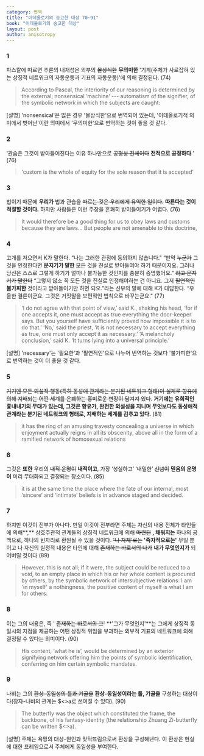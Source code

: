 ```yaml
---
category: 번역
title: "이데올로기의 숭고한 대상 70~91"
book: "이데올로기의 숭고한 대상"
layout: post
author: anisotropy
---
```


### 1

파스칼에 따르면 추론의 내재성은 외부의 ~~몰상식한~~ **무의미한** '기계(주체가 사로잡혀 있는 상징적 네트워크의 자동운동과 기표의 자동운동)'에 의해 결정된다. (74)

> According to Pascal, the interiority of our reasoning is determined by the external, nonsensical ‘machine’ --- automatism of the signifier, of the symbolic network in which the subjects are caught:  

[설명]  'nonsensical'은 많은 경우 '몰상식한'으로 번역되어 있는데, '이데올로기적 의미에서 벗어난'이란 의미에서 '무의미한'으로 번역하는 것이 좋을 것 같다.

### 2

‘관습은 그것이 받아들여진다는 이유 하나만으로 ~~공평성 전체이다~~ **전적으로 공정하다** ’ (76)

> 'custom is the whole of equity for the sole reason that it is accepted'  

### 3

법이기 때문에 **우리가** 법과 관습을 ~~따르는 것은 우리에게 유익한 일이다.~~ **따른다는 것이 적절할 것이다.** 하지만 사람들은 이런 주장을 흔쾌히 받이들이기가 어렵다. (76)

> It would therefore be a good thing for us to obey laws and customs because they are laws... But people are not amenable to this doctrine,   

### 4

고개를 저으면서 K가 말한다. “나는 그러한 관점에 동의하지 않습니다." “만약 ~~누군가~~ 그것을 인정한다면 **문지기가 말한** 모든 것을 진실로 받아들여야 하기 때문이지요. 그러나 당신은 스스로 그렇게 하기가 얼마나 불가능한 것인지를 충분히 증명했어요.” ~~라고 문지기가 말한다~~ “그렇지 않소 꼭 모든 것을 진실로 인정해야하는 건 아니요. 그저 ~~필연적인~~ **불가피한** 것이라고 받아들이기만 하면 되오.”라는 신부의 말에 대해 K가 대답한다. “우울한 결론이군요. 그것은 거짓말을 보편적인 법칙으로 바꾸는군요." (77)

> ‘I do not agree with that point of view,’ said K., shaking his head, ‘for if one accepts it, one must accept as true everything the door-keeper says. But you yourself have sufficiently proved how impossible it is to do that.’ ‘No,’ said the priest, ‘it is not necessary to accept everything as true, one must only accept it as necessary.’ ‘A melancholy conclusion,’ said K. ‘It turns lying into a universal principle.’

[설명] 'necessary'는 '필요한'과 '필연적인'으로 나누어 번역하는 것보다 '불가피한'으로 번역하는 것이 더 좋을 것 같다.

### 5

~~거기엔 모든 외설적 행동(특히 동성애 관계라는 분기된 네트워크 형태)이 실제로 향유에 의해 지배되는 어떤 세계를 은폐하는 홍미로운 변장이 담겨져 있다.~~ **거기에는 유희적인 흉내내기의 무대가 있는데, 그것은 향유가, 완전한 외설성을 지니며 무엇보다도 동성애적 관계라는 분기된 네트워크의 형태로, 지배하는 세계를 감추고 있다.**  (81)

> it has the ring of an amusing travesty concealing a universe in which enjoyment actually reigns in all its obscenity, above all in the form of a ramified network of homosexual relations  


### 6

그것은 **또한** 우리의 ~~내적 운명이~~ **내적이고**, 가장 ‘성실하고’ ‘내밀한’ ~~신념이~~ **믿음의 운명이** 미리 무대화되고 결정되는 장소이다. (85)

> it is at the same time the place where the fate of our internal, most ‘sincere’ and ‘intimate’ beliefs is in advance staged and decided.  

### 7

하지만 이것이 전부가 아나다. 만일 이것이 전부라면 주체는 자신의 내용 전체가 타인들에 의해**,** 상호주관적 관계들의 상징적 네트워크에 의해 ~~마련된~~ **, 채워지는** 하나의 공백으로, 하나의 빈자리로 환원될 수 있을 것이다. ~~'나 자체'로는~~ **'즉자적으로는'** 무일 뿐이고 나 자신의 실정적 내용은 타인에 대해 ~~존재하는 바로서의 나가~~ **내가 무엇인지가** 되어버릴 것이다 (89)

> However, this is not all; if it were, the subject could be reduced to a void, to an empty place in which his or her whole content is procured by others, by the symbolic network of intersubjective relations: I am 'in myself' a nothingness, the positive content of myself is what I am for others.  

### 8

이는 그의 내용은, 즉 ' ~~존재하는 바로서의 그'~~ **'그가 무엇인지'**는 그에게 상징적 동일시의 지점을 제공하는 어떤 상징적 위임을 부과하는 외부적 기표의 네트워크에 의해 결정될 수 있다는 의미이다. (90)

> His content, ‘what he is’, would be determined by an exterior signifying network offering him the points of symbolic identification, conferring on him certain symbolic mandates.  

### 9

나비는 그의 ~~환상-동일성의 틀과 기골을~~ **환상-동일성이라는 틀, 기골을** 구성하는 대상이다(장자-나비의 관계는 $<>a로 쓰여질 수 있다). (90)

> The butterfly was the object which constituted the frame, the backbone, of his fantasy-identity (the relationship Zhuang Zi-butterfly can be written $<>a).  

[설명] 주체는 욕망의 대상-원인과 맞닥뜨림으로써 환상을 구성해낸다. 이 환상은 현실에 대한 프레임으로서 주체에게 동일성을 부여한다.